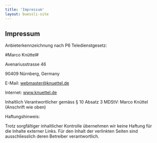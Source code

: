 ```yaml
---
title: 'Impressum'
layout: buessli-site
---
```

Impressum
---------

Anbieterkennzeichnung nach P6 Teledienstgesetz:

#Marco Knüttel#

Avenariusstrasse 46

90409 Nürnberg, Germany

E-Mail: webmaster@knuettel.de

Internet: www.knuettel.de

Inhaltlich Verantwortlicher gemäss § 10 Absatz 3 MDStV: Marco Knüttel (Anschrift wie oben)

Haftungshinweis:

Trotz sorgfältiger inhaltlicher Kontrolle übernehmen wir keine Haftung für die Inhalte externer Links. Für den Inhalt der verlinkten Seiten sind ausschliesslich deren Betreiber verantwortlich.
